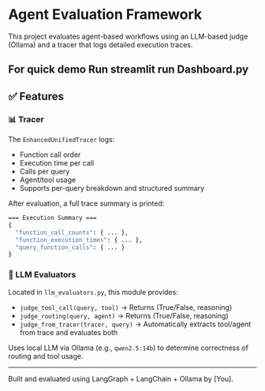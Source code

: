 # Agent Evaluation Framework

This project evaluates agent-based workflows using an LLM-based judge (Ollama) and a tracer that logs detailed execution traces.

For quick demo Run 
streamlit run Dashboard.py
---

## ✅ Features

### 📊 Tracer
The `EnhancedUnifiedTracer` logs:
- Function call order
- Execution time per call
- Calls per query
- Agent/tool usage
- Supports per-query breakdown and structured summary

After evaluation, a full trace summary is printed:
```bash
=== Execution Summary ===
{
  "function_call_counts": { ... },
  "function_execution_times": { ... },
  "query_function_calls": { ... }
}
```

### 🧠 LLM Evaluators
Located in `llm_evaluators.py`, this module provides:
- `judge_tool_call(query, tool)` → Returns (True/False, reasoning)
- `judge_routing(query, agent)` → Returns (True/False, reasoning)
- `judge_from_tracer(tracer, query)` → Automatically extracts tool/agent from trace and evaluates both

Uses local LLM via Ollama (e.g., `qwen2.5:14b`) to determine correctness of routing and tool usage.

---

Built and evaluated using LangGraph + LangChain + Ollama by [You].


